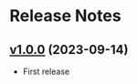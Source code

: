 # Release Notes

## [v1.0.0](https://github.com/cacing69/cquery-panther-loader/releases/tag/v1.0.0) (2023-09-14)

- First release
